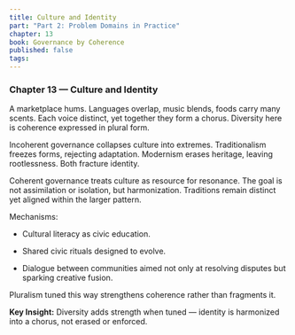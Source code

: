 ```yaml
---
title: Culture and Identity
part: "Part 2: Problem Domains in Practice"
chapter: 13
book: Governance by Coherence
published: false
tags:
---
```

### Chapter 13 — Culture and Identity

A marketplace hums. Languages overlap, music blends, foods carry many scents. Each voice distinct, yet together they form a chorus. Diversity here is coherence expressed in plural form.

Incoherent governance collapses culture into extremes. Traditionalism freezes forms, rejecting adaptation. Modernism erases heritage, leaving rootlessness. Both fracture identity.

Coherent governance treats culture as resource for resonance. The goal is not assimilation or isolation, but harmonization. Traditions remain distinct yet aligned within the larger pattern.

Mechanisms:

- Cultural literacy as civic education.
    
- Shared civic rituals designed to evolve.
    
- Dialogue between communities aimed not only at resolving disputes but sparking creative fusion.
    

Pluralism tuned this way strengthens coherence rather than fragments it.

**Key Insight:** Diversity adds strength when tuned — identity is harmonized into a chorus, not erased or enforced.
